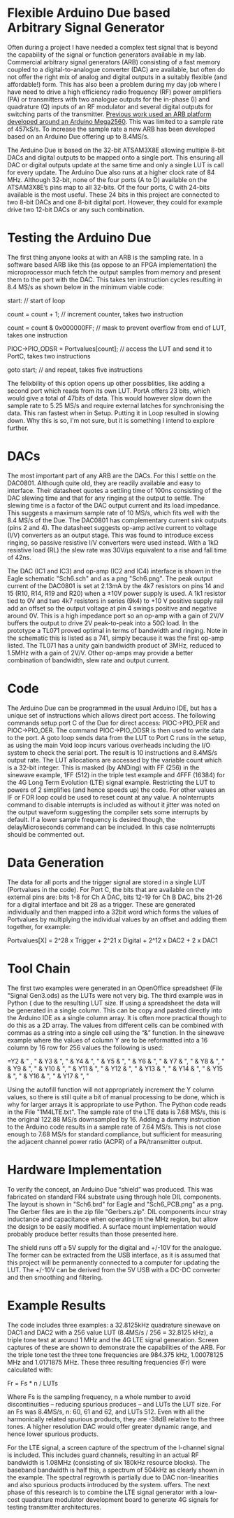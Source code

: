 # Flexible Arduino Due based Arbitrary Signal Generator
Often during a project I have needed a complex test signal that is beyond the capability of the signal or function generators available in my lab. Commercial arbitrary signal generators (ARB) consisting of a fast memory coupled to a digital-to-analogue converter (DAC) are available, but often do not offer the right mix of analog and digital outputs in a suitably flexible (and affordable!) form. This has also been a problem during my day job where I have need to drive a high efficiency radio frequency (RF) power amplifiers (PA) or transmitters with two analogue outputs for the in-phase (I) and quadrature (Q) inputs of an RF modulator and several digital outputs for switching parts of the transmitter. [Previous work used an ARB platform developed around an Arduino Mega2560](https://www.researchgate.net/publication/361063526_A_Digital_Power_Amplifier_for_32-QAM). This was limited to a sample rate of 457kS/s. To increase the sample rate a new ARB has been developed based on an Arduino Due offering up to 8.4MS/s.

The Arduino Due is based on the 32-bit ATSAM3X8E allowing multiple 8-bit DACs and digital outputs to be mapped onto a single port. This ensuring all DAC or digital outputs update at the same time and only a single LUT is call for every update. The Arduino Due also runs at a higher clock rate of 84 MHz. Although 32-bit, none of the four ports (A to D) available on the ATSAM3X8E’s pins map to all 32-bits. Of the four ports, C with 24-bits available is the most useful. These 24 bits in this project are connected to two 8-bit DACs and one 8-bit digital port. However, they could for example drive two 12-bit DACs or any such combination.

# Testing the Arduino Due
The first thing anyone looks at with an ARB is the sampling rate. In a software based ARB like this (as oppose to an FPGA implementation) the microprocessor much fetch the output samples from memory and present them to the port with the DAC. This takes ten instruction cycles resulting in 8.4 MS/s as shown below in the minimum viable code:

start:                                // start of loop  

count = count + 1;                    // increment counter, takes two instruction

count = count & 0x000000FF;           // mask to prevent overflow from end of LUT, takes one instruction

PIOC->PIO_ODSR = Portvalues[count];   // access the LUT and send it to PortC, takes two instructions

goto start;                           // and repeat, takes five instructions

The felixbility of this option opens up other possiblities, like adding a second port which reads from its own LUT. PortA offers 23 bits, which would give a total of 47bits of data. This would however slow down the sample rate to 5.25 MS/s and require external latches for synchronising the data. This ran fastest when in Setup. Putting it in Loop resulted in slowing down. Why this is so, I'm not sure, but it is something I intend to explore further.

# DACs
The most important part of any ARB are the DACs. For this I settle on the DAC0801. Although quite old, they are readily available and easy to interface. Their datasheet quotes a settling time of 100ns consisting of the DAC slewing time and that for any ringing at the output to settle. The slewing time is a factor of the DAC output current and its load impedance. This suggests a maximum sample rate of 10 MS/s, which fits well with the 8.4 MS/s of the Due. The DAC0801 has complementary current sink outputs (pins 2 and 4). The datasheet suggests op-amp active current to voltage (I/V) converters as an output stage. This was found to introduce excess ringing, so passive resistive I/V converters were used instead. With a 1kΩ resistive load (RL) the slew rate was 30V/μs equivalent to a rise and fall time of 42ns. 

The DAC (IC1 and IC3) and op-amp (IC2 and IC4) interface is shown in the Eagle schematic "Sch6.sch" and as a png "Sch6.png". The peak output current of the DAC0801 is set at 2.13mA by the 4k7 resistors on pins 14 and 15 (R10, R14, R19 and R20) when a ±10V power supply is used. A 1k1 resistor tied to 0V and two 4k7 resistors in series (9k4) to +10 V positive supply rail add an offset so the output voltage at pin 4 swings positive and negative around 0V. This is a high impedance port so an op-amp with a gain of 2V/V buffers the output to drive 2V peak-to-peak into a 50Ω load. In the prototype a TL071 proved optimal in terms of bandwidth and ringing. Note in the schematic this is listed as a 741, simply because it was the first op-amp listed. The TL071 has a unity gain bandwidth product of 3MHz, reduced to 1.5MHz with a gain of 2V/V. Other op-amps may provide a better combination of bandwidth, slew rate and output current.

# Code
The Arduino Due can be programmed in the usual Arduino IDE, but has a unique set of instructions which allows direct port access. The following commands setup port C of the Due for direct access: PIOC→PIO_PER and PIOC→PIO_OER. The command PIOC→PIO_ODSR is then used to write data to the port. A goto loop sends data from the LUT to Port C runs in the setup, as using the main Void loop incurs various overheads including the I/O system to check the serial port. The result is 10 instructions and 8.4MS/s output rate. The LUT allocations are accessed by the variable count which is a 32-bit integer. This is masked (by ANDing) with FF (256) in the sinewave example, 1FF (512) in the triple test example and 4FFF (16384) for the 4G Long Term Evolution (LTE) signal example. Restricting the LUT to powers of 2 simplifies (and hence speeds up) the code. For other values an IF or FOR loop could be used to reset count at any value. A noInterrupts command to disable interrupts is included as without it jitter was noted on the output waveform suggesting the compiler sets some interrupts by default. If a lower sample frequency is desired though, the delayMicroseconds command can be included. In this case noInterrupts should be commented out.

# Data Generation
The data for all ports and the trigger signal are stored in a single LUT (Portvalues in the code). For Port C, the bits that are available on the external pins are: bits 1-8 for Ch A DAC, bits 12-19 for Ch B DAC, bits 21-26 for a digital interface and bit 28 as a trigger. These are generated individually and then mapped into a 32bit word which forms the values of Portvalues by multiplying the individual values by an offset and adding them together, for example:

Portvalues[X] = 2^28 x Trigger + 2^21 x Digital + 2^12 x DAC2 + 2 x DAC1

# Tool Chain 
The first two examples were generated in an OpenOffice spreadsheet (File "Signal Gen3.ods) as the LUTs were not very big. The third example was in Python ( due to the resulting LUT size. If using a spreadsheet the data will be generated in a single column. This can be copy and pasted directly into the Arduino IDE as a single column array. It is often more practical though to do this as a 2D array. The values from different cells can be combined with commas as a string into a single cell using the “&” function. In the sinewave example where the values of column Y are to be reformatted into a 16 column by 16 row for 256 values the following is used:

=Y2 & " , " & Y3 & ", " & Y4 & ", " & Y5 & ", " & Y6 & ", " & Y7 & ", " & Y8 & ", " & Y9 & ", " & Y10 & ", " & Y11 & ", " & Y12 & ", " & Y13 & ", " & Y14 & ", " & Y15 & ", " & Y16 & ", " & Y17 & ", "

Using the autofill function will not appropriately increment the Y column values, so there is still quite a bit of manual processing to be done, which is why for larger arrays it is appropriate to use Python. The Python code reads in the File "1M4LTE.txt". The sample rate of the LTE data is 7.68 MS/s, this is the original 122.88 MS/s downsampled by 16. Adding a dummy instruction to the Arduino code results in a sample rate of 7.64 MS/s. This is not close enough to 7.68 MS/s for standard compliance, but sufficient for measuring the adjacent channel power ratio (ACPR) of a PA/transmitter output.

# Hardware Implementation
To verify the concept, an Arduino Due “shield” was produced. This was fabricated on standard FR4 substrate using through hole DIL components. The layout is shown in "Sch6.brd" for Eagle and "Sch6_PCB.png" as a png. The Gerber files are in the zip file "Gerbers.zip". DIL components incur stray inductance and capacitance when operating in the MHz region, but allow the design to be easily modified. A surface mount implementation would probably produce better results than those presented here. 

The shield runs off a 5V supply for the digital and +/-10V for the analogue. The former can be extracted from the USB interface, as it is assumed that this project will be permanently connected to a computer for updating the LUT. The +/-10V can be derived from the 5V USB with a DC-DC converter and then smoothing and filtering.

# Example Results
The code includes three examples: a 32.8125kHz quadrature sinewave on DAC1 and DAC2 with a 256 value LUT (8.4MS/s / 256 = 32.8125 kHz), a triple tone test at around 1 MHz and the 4G LTE signal generation. Screen captures of these are shown to demonstrate the capabilities of the ARB. For the triple tone test the three tone frequencies are 984.375 kHz, 1.00078125 MHz and 1.0171875 MHz. These three resulting frequencies (Fr) were calculated with:

Fr = Fs * n / LUTs

Where Fs is the sampling frequency, n a whole number to avoid discontinuities – reducing spurious produces – and LUTs the LUT size. For an Fs was 8.4MS/s, n: 60, 61 and 62, and LUTs 512. Even with all the harmonically related spurious products, they are -38dB relative to the three tones. A higher resolution DAC would offer greater dynamic range, and hence lower spurious products. 

For the LTE signal, a screen capture of the spectrum of the I-channel signal is included. This includes guard channels, resulting in an actual RF bandwidth is 1.08MHz (consisting of six 180kHz resource blocks). The baseband bandwidth is half this, a spectrum of 504kHz as clearly shown in the example. The spectral regrowth is partially due to DAC non-linearities and also spurious products introduced by the system. uffers. The next phase of this research is to combine the LTE signal generator with a low-cost quadrature modulator development board to generate 4G signals for testing transmitter architectures.
